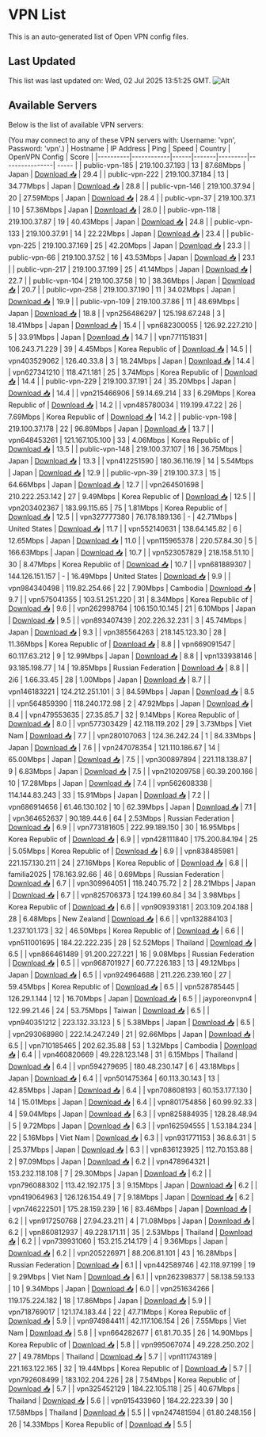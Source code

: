 # VPN List

This is an auto-generated list of Open VPN config files.

## Last Updated

This list was last updated on: Wed, 02 Jul 2025 13:51:25 GMT.
![Alt](https://repobeats.axiom.co/api/embed/186b98318ef1479477931607c1ad7d823f12451f.svg "Repobeats analytics image")

## Available Servers

Below is the list of available VPN servers:

(You may connect to any of these VPN servers with: Username: 'vpn', Password: 'vpn'.)
| Hostname | IP Address | Ping | Speed | Country | OpenVPN Config | Score |
|----------|------------|------|-------|---------|----------------| ----- |
| public-vpn-185 | 219.100.37.193 | 13 | 87.68Mbps | Japan | [Download 📥](./configs/server_0_JP.ovpn) | 29.4 |
| public-vpn-222 | 219.100.37.184 | 13 | 34.77Mbps | Japan | [Download 📥](./configs/server_1_JP.ovpn) | 28.8 |
| public-vpn-146 | 219.100.37.94 | 20 | 27.59Mbps | Japan | [Download 📥](./configs/server_2_JP.ovpn) | 28.4 |
| public-vpn-37 | 219.100.37.1 | 10 | 57.36Mbps | Japan | [Download 📥](./configs/server_3_JP.ovpn) | 28.0 |
| public-vpn-118 | 219.100.37.87 | 19 | 40.43Mbps | Japan | [Download 📥](./configs/server_4_JP.ovpn) | 24.8 |
| public-vpn-133 | 219.100.37.91 | 14 | 22.22Mbps | Japan | [Download 📥](./configs/server_5_JP.ovpn) | 23.4 |
| public-vpn-225 | 219.100.37.169 | 25 | 42.20Mbps | Japan | [Download 📥](./configs/server_6_JP.ovpn) | 23.3 |
| public-vpn-66 | 219.100.37.52 | 16 | 43.53Mbps | Japan | [Download 📥](./configs/server_7_JP.ovpn) | 23.1 |
| public-vpn-217 | 219.100.37.199 | 25 | 41.14Mbps | Japan | [Download 📥](./configs/server_8_JP.ovpn) | 22.7 |
| public-vpn-104 | 219.100.37.58 | 10 | 38.36Mbps | Japan | [Download 📥](./configs/server_9_JP.ovpn) | 20.7 |
| public-vpn-258 | 219.100.37.190 | 11 | 34.02Mbps | Japan | [Download 📥](./configs/server_10_JP.ovpn) | 19.9 |
| public-vpn-109 | 219.100.37.86 | 11 | 48.69Mbps | Japan | [Download 📥](./configs/server_11_JP.ovpn) | 18.8 |
| vpn256486297 | 125.198.67.248 | 3 | 18.41Mbps | Japan | [Download 📥](./configs/server_12_JP.ovpn) | 15.4 |
| vpn682300055 | 126.92.227.210 | 5 | 33.91Mbps | Japan | [Download 📥](./configs/server_13_JP.ovpn) | 14.7 |
| vpn771151831 | 106.243.71.229 | 39 | 4.45Mbps | Korea Republic of | [Download 📥](./configs/server_14_KR.ovpn) | 14.5 |
| vpn403529062 | 126.40.33.8 | 3 | 18.24Mbps | Japan | [Download 📥](./configs/server_15_JP.ovpn) | 14.4 |
| vpn627341210 | 118.47.1.181 | 25 | 3.74Mbps | Korea Republic of | [Download 📥](./configs/server_16_KR.ovpn) | 14.4 |
| public-vpn-229 | 219.100.37.191 | 24 | 35.20Mbps | Japan | [Download 📥](./configs/server_17_JP.ovpn) | 14.4 |
| vpn215466906 | 59.14.69.214 | 33 | 6.29Mbps | Korea Republic of | [Download 📥](./configs/server_18_KR.ovpn) | 14.2 |
| vpn485780034 | 119.199.47.22 | 26 | 7.69Mbps | Korea Republic of | [Download 📥](./configs/server_19_KR.ovpn) | 14.2 |
| public-vpn-198 | 219.100.37.178 | 22 | 96.89Mbps | Japan | [Download 📥](./configs/server_20_JP.ovpn) | 13.7 |
| vpn648453261 | 121.167.105.100 | 33 | 4.06Mbps | Korea Republic of | [Download 📥](./configs/server_21_KR.ovpn) | 13.5 |
| public-vpn-148 | 219.100.37.107 | 16 | 36.75Mbps | Japan | [Download 📥](./configs/server_22_JP.ovpn) | 13.3 |
| vpn412251590 | 180.36.116.19 | 14 | 5.54Mbps | Japan | [Download 📥](./configs/server_23_JP.ovpn) | 12.9 |
| public-vpn-39 | 219.100.37.3 | 15 | 64.66Mbps | Japan | [Download 📥](./configs/server_24_JP.ovpn) | 12.7 |
| vpn264501698 | 210.222.253.142 | 27 | 9.49Mbps | Korea Republic of | [Download 📥](./configs/server_25_KR.ovpn) | 12.5 |
| vpn203402367 | 183.99.115.65 | 75 | 1.81Mbps | Korea Republic of | [Download 📥](./configs/server_26_KR.ovpn) | 12.5 |
| vpn327777380 | 76.178.189.136 | - | 42.71Mbps | United States | [Download 📥](./configs/server_27_US.ovpn) | 11.7 |
| vpn552140631 | 138.64.145.82 | 6 | 12.65Mbps | Japan | [Download 📥](./configs/server_28_JP.ovpn) | 11.0 |
| vpn115965378 | 220.57.84.30 | 5 | 166.63Mbps | Japan | [Download 📥](./configs/server_29_JP.ovpn) | 10.7 |
| vpn523057829 | 218.158.51.10 | 30 | 8.47Mbps | Korea Republic of | [Download 📥](./configs/server_30_KR.ovpn) | 10.7 |
| vpn681889307 | 144.126.151.157 | - | 16.49Mbps | United States | [Download 📥](./configs/server_31_US.ovpn) | 9.9 |
| vpn984340498 | 119.82.254.66 | 22 | 7.90Mbps | Cambodia | [Download 📥](./configs/server_32_KH.ovpn) | 9.7 |
| vpn575041355 | 103.51.251.220 | 31 | 8.34Mbps | Korea Republic of | [Download 📥](./configs/server_33_KR.ovpn) | 9.6 |
| vpn262998764 | 106.150.10.145 | 21 | 6.10Mbps | Japan | [Download 📥](./configs/server_34_JP.ovpn) | 9.5 |
| vpn893407439 | 202.226.32.231 | 3 | 45.74Mbps | Japan | [Download 📥](./configs/server_35_JP.ovpn) | 9.3 |
| vpn385564263 | 218.145.123.30 | 28 | 11.36Mbps | Korea Republic of | [Download 📥](./configs/server_36_KR.ovpn) | 8.8 |
| vpn669091547 | 60.117.63.212 | 9 | 12.99Mbps | Japan | [Download 📥](./configs/server_37_JP.ovpn) | 8.8 |
| vpn133938146 | 93.185.198.77 | 14 | 19.85Mbps | Russian Federation | [Download 📥](./configs/server_38_RU.ovpn) | 8.8 |
| 2i6 | 1.66.33.45 | 28 | 1.00Mbps | Japan | [Download 📥](./configs/server_39_JP.ovpn) | 8.7 |
| vpn146183221 | 124.212.251.101 | 3 | 84.59Mbps | Japan | [Download 📥](./configs/server_40_JP.ovpn) | 8.5 |
| vpn564859390 | 118.240.172.98 | 2 | 47.92Mbps | Japan | [Download 📥](./configs/server_41_JP.ovpn) | 8.4 |
| vpn479553635 | 27.35.85.7 | 32 | 9.14Mbps | Korea Republic of | [Download 📥](./configs/server_42_KR.ovpn) | 8.0 |
| vpn577303429 | 42.118.119.202 | 29 | 3.73Mbps | Viet Nam | [Download 📥](./configs/server_43_VN.ovpn) | 7.7 |
| vpn280107063 | 124.36.242.24 | 1 | 84.33Mbps | Japan | [Download 📥](./configs/server_44_JP.ovpn) | 7.6 |
| vpn247078354 | 121.110.186.67 | 14 | 65.00Mbps | Japan | [Download 📥](./configs/server_45_JP.ovpn) | 7.5 |
| vpn300897894 | 221.118.138.87 | 9 | 6.83Mbps | Japan | [Download 📥](./configs/server_46_JP.ovpn) | 7.5 |
| vpn210209758 | 60.39.200.166 | 10 | 17.28Mbps | Japan | [Download 📥](./configs/server_47_JP.ovpn) | 7.4 |
| vpn562608338 | 114.144.83.243 | 33 | 15.91Mbps | Japan | [Download 📥](./configs/server_48_JP.ovpn) | 7.2 |
| vpn686914656 | 61.46.130.102 | 10 | 62.39Mbps | Japan | [Download 📥](./configs/server_49_JP.ovpn) | 7.1 |
| vpn364652637 | 90.189.44.6 | 64 | 2.53Mbps | Russian Federation | [Download 📥](./configs/server_50_RU.ovpn) | 6.9 |
| vpn773181605 | 222.99.189.150 | 30 | 16.95Mbps | Korea Republic of | [Download 📥](./configs/server_51_KR.ovpn) | 6.9 |
| vpn428111840 | 175.200.84.194 | 25 | 5.05Mbps | Korea Republic of | [Download 📥](./configs/server_52_KR.ovpn) | 6.9 |
| vpn838485981 | 221.157.130.211 | 24 | 27.16Mbps | Korea Republic of | [Download 📥](./configs/server_53_KR.ovpn) | 6.8 |
| familia2025 | 178.163.92.66 | 46 | 0.69Mbps | Russian Federation | [Download 📥](./configs/server_54_RU.ovpn) | 6.7 |
| vpn309964051 | 118.240.75.72 | 2 | 28.21Mbps | Japan | [Download 📥](./configs/server_55_JP.ovpn) | 6.7 |
| vpn825706373 | 124.199.60.84 | 34 | 3.98Mbps | Korea Republic of | [Download 📥](./configs/server_56_KR.ovpn) | 6.6 |
| vpn909393181 | 203.109.204.188 | 28 | 6.48Mbps | New Zealand | [Download 📥](./configs/server_57_NZ.ovpn) | 6.6 |
| vpn132884103 | 1.237.101.173 | 32 | 46.50Mbps | Korea Republic of | [Download 📥](./configs/server_58_KR.ovpn) | 6.6 |
| vpn511001695 | 184.22.222.235 | 28 | 52.52Mbps | Thailand | [Download 📥](./configs/server_59_TH.ovpn) | 6.5 |
| vpn866461489 | 91.200.227.221 | 16 | 9.08Mbps | Russian Federation | [Download 📥](./configs/server_60_RU.ovpn) | 6.5 |
| vpn968701927 | 60.77.226.183 | 13 | 49.12Mbps | Japan | [Download 📥](./configs/server_61_JP.ovpn) | 6.5 |
| vpn924964688 | 211.226.239.160 | 27 | 59.45Mbps | Korea Republic of | [Download 📥](./configs/server_62_KR.ovpn) | 6.5 |
| vpn528785445 | 126.29.1.144 | 12 | 16.70Mbps | Japan | [Download 📥](./configs/server_63_JP.ovpn) | 6.5 |
| jayporeonvpn4 | 122.99.21.46 | 24 | 53.75Mbps | Taiwan | [Download 📥](./configs/server_64_TW.ovpn) | 6.5 |
| vpn940351212 | 223.132.33.123 | 5 | 5.38Mbps | Japan | [Download 📥](./configs/server_65_JP.ovpn) | 6.5 |
| vpn293068980 | 222.14.247.249 | 21 | 92.66Mbps | Japan | [Download 📥](./configs/server_66_JP.ovpn) | 6.5 |
| vpn710185465 | 202.62.35.88 | 53 | 1.32Mbps | Cambodia | [Download 📥](./configs/server_67_KH.ovpn) | 6.4 |
| vpn460820669 | 49.228.123.148 | 31 | 6.15Mbps | Thailand | [Download 📥](./configs/server_68_TH.ovpn) | 6.4 |
| vpn594279695 | 180.48.230.147 | 6 | 43.18Mbps | Japan | [Download 📥](./configs/server_69_JP.ovpn) | 6.4 |
| vpn501475364 | 60.113.30.143 | 13 | 42.85Mbps | Japan | [Download 📥](./configs/server_70_JP.ovpn) | 6.4 |
| vpn708608193 | 60.153.177.130 | 14 | 15.01Mbps | Japan | [Download 📥](./configs/server_71_JP.ovpn) | 6.4 |
| vpn801754856 | 60.99.92.33 | 4 | 59.04Mbps | Japan | [Download 📥](./configs/server_72_JP.ovpn) | 6.3 |
| vpn825884935 | 128.28.48.94 | 5 | 9.72Mbps | Japan | [Download 📥](./configs/server_73_JP.ovpn) | 6.3 |
| vpn162594555 | 1.53.184.234 | 22 | 5.16Mbps | Viet Nam | [Download 📥](./configs/server_74_VN.ovpn) | 6.3 |
| vpn931771153 | 36.8.6.31 | 5 | 25.37Mbps | Japan | [Download 📥](./configs/server_75_JP.ovpn) | 6.3 |
| vpn836123925 | 112.70.153.88 | 2 | 97.09Mbps | Japan | [Download 📥](./configs/server_76_JP.ovpn) | 6.2 |
| vpn478964321 | 153.232.118.108 | 7 | 29.30Mbps | Japan | [Download 📥](./configs/server_77_JP.ovpn) | 6.2 |
| vpn796088302 | 113.42.192.175 | 3 | 9.15Mbps | Japan | [Download 📥](./configs/server_78_JP.ovpn) | 6.2 |
| vpn419064963 | 126.126.154.49 | 7 | 9.18Mbps | Japan | [Download 📥](./configs/server_79_JP.ovpn) | 6.2 |
| vpn746222501 | 175.28.159.239 | 16 | 83.46Mbps | Japan | [Download 📥](./configs/server_80_JP.ovpn) | 6.2 |
| vpn917250768 | 27.94.23.211 | 4 | 71.08Mbps | Japan | [Download 📥](./configs/server_81_JP.ovpn) | 6.2 |
| vpn860812937 | 49.228.171.11 | 35 | 2.53Mbps | Thailand | [Download 📥](./configs/server_82_TH.ovpn) | 6.2 |
| vpn739931060 | 153.215.214.179 | 4 | 9.36Mbps | Japan | [Download 📥](./configs/server_83_JP.ovpn) | 6.2 |
| vpn205226971 | 88.206.81.101 | 43 | 16.28Mbps | Russian Federation | [Download 📥](./configs/server_84_RU.ovpn) | 6.1 |
| vpn442589746 | 42.118.97.199 | 19 | 9.29Mbps | Viet Nam | [Download 📥](./configs/server_85_VN.ovpn) | 6.1 |
| vpn262398377 | 58.138.59.133 | 10 | 9.34Mbps | Japan | [Download 📥](./configs/server_86_JP.ovpn) | 6.0 |
| vpn251634266 | 119.175.224.182 | 18 | 17.86Mbps | Japan | [Download 📥](./configs/server_87_JP.ovpn) | 5.9 |
| vpn718769017 | 121.174.183.44 | 22 | 47.71Mbps | Korea Republic of | [Download 📥](./configs/server_88_KR.ovpn) | 5.9 |
| vpn974984411 | 42.117.106.154 | 26 | 7.55Mbps | Viet Nam | [Download 📥](./configs/server_89_VN.ovpn) | 5.8 |
| vpn664282677 | 61.81.70.35 | 26 | 14.90Mbps | Korea Republic of | [Download 📥](./configs/server_90_KR.ovpn) | 5.8 |
| vpn995067074 | 49.228.250.202 | 27 | 49.78Mbps | Thailand | [Download 📥](./configs/server_91_TH.ovpn) | 5.7 |
| vpn111743189 | 221.163.122.165 | 32 | 19.44Mbps | Korea Republic of | [Download 📥](./configs/server_92_KR.ovpn) | 5.7 |
| vpn792608499 | 183.102.204.226 | 28 | 7.54Mbps | Korea Republic of | [Download 📥](./configs/server_93_KR.ovpn) | 5.7 |
| vpn325452129 | 184.22.105.118 | 25 | 40.67Mbps | Thailand | [Download 📥](./configs/server_94_TH.ovpn) | 5.6 |
| vpn915433960 | 184.22.223.39 | 30 | 17.58Mbps | Thailand | [Download 📥](./configs/server_95_TH.ovpn) | 5.5 |
| vpn247481594 | 61.80.248.156 | 26 | 14.33Mbps | Korea Republic of | [Download 📥](./configs/server_96_KR.ovpn) | 5.5 |
